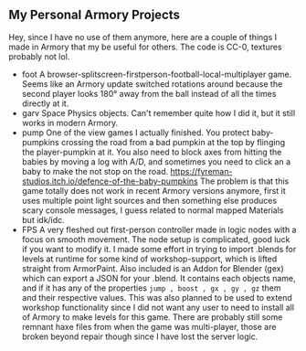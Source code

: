 

## My Personal Armory Projects


Hey, since I have no use of them anymore, here are a couple of things I made in Armory that my be useful for others. The code is CC-0, textures probably not lol.

 - foot
A browser-splitscreen-firstperson-football-local-multiplayer game. Seems like an Armory update switched rotations around because the second player looks 180° away from the ball instead of all the times directly at it.
- garv
Space Physics objects. Can't remember quite how I did it, but it still works in modern Armory.
- pump
One of the view games I actually finished. You protect baby-pumpkins crossing the road from a bad pumpkin at the top by flinging the player-pumpkin at it. You also need to block axes from hitting the babies by moving a log with A/D, and sometimes you need to click an a baby to make the not stop on the road. 
https://fyreman-studios.itch.io/defence-of-the-baby-pumpkins
The problem is that this game totally does not work in recent Armory versions anymore, first it uses multiple point light sources and then something else produces scary console messages, I guess related to normal mapped Materials but idk/idc.
-  FPS
A very fleshed out first-person controller made in logic nodes with a focus on smooth movement. The node setup is complicated, good luck if you want to modify it. I made some effort in trying to import .blends for levels at runtime for some kind of workshop-support, which is lifted straight from ArmorPaint. Also included is an Addon for Blender (gex) which can export a JSON for your .blend. It contains each objects name, and if it has any of the properties `jump , boost , gx , gy , gz` them and their respective values. This was also planned to be used to extend workshop functionality since I did not want any user to need to install all of Armory to make levels for this game.
There are probably still some remnant haxe files from when the game was multi-player, those are broken beyond repair though since I have lost the server logic.

